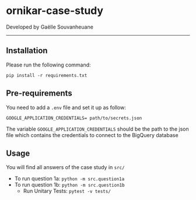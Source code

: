 # ornikar-case-study
Developed by Gaëlle Souvanheuane

---

## Installation
Please run the following command:

``pip install -r requirements.txt``

## Pre-requirements
You need to add a `.env`
file and set it up as follow:
````
GOOGLE_APPLICATION_CREDENTIALS= path/to/secrets.json
````
The variable `GOOGLE_APPLICATION_CREDENTIALS` should be the path to the json file
which contains the credentials to connect to the BigQuery database
## Usage
You will find all answers of the case study in `src/`
- To run question 1a: ` python -m src.question1a `
- To run question 1b: `python -m src.question1b`
  - Run Unitary Tests: `pytest -v tests/`